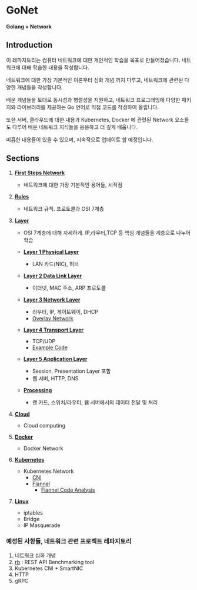 # GoNet
**Golang + Network**

## Introduction
이 레파지토리는 컴퓨터 네트워크에 대한 개인적인 학습을 목표로 만들어졌습니다. 네트워크에 대해 학습한 내용을 작성합니다. 

네트워크에 대한 가장 기본적인 이론부터 심화 개념 까지 다루고, 네트워크에 관련된 다양한 개념들을 작성합니다.

배운 개념들을 토대로 동시성과 병렬성을 지원하고, 네트워크 프로그래밍에 다양한 패키지와 라이브러리를 제공하는 Go 언어로 직접 코드를 작성하여 올립니다.

또한 서버, 클라우드에 대한 내용과 Kubernetes, Docker 에 관련된 Network 요소들도 다루어 배운 네트워크 지식들을 응용하고 더 깊게 배웁니다.

미흡한 내용들이 있을 수 있으며, 지속적으로 업데이트 할 예정입니다.

## Sections

1. [**First Steps Network**](https://github.com/royroyee/gonet/tree/main/01-first-steps-network)
   - 네트워크에 대한 가장 기본적인 용어들, 시작점
2. [**Rules**](https://github.com/royroyee/gonet/tree/main/02-rules)
   - 네트워크 규칙. 프로토콜과 OSI 7계층
3. [**Layer**](https://github.com/royroyee/gonet/tree/main/03-layer)
   - OSI 7계층에 대해 자세하게. IP,라우터,TCP 등 핵심 개념들을 계층으로 나누어 학습
   
   - [**Layer 1 Physical Layer**](https://github.com/royroyee/gonet/tree/main/03-layer/01-physical-layer)
      - LAN 카드(NIC), 허브
     
   - [**Layer 2 Data Link Layer**](https://github.com/royroyee/gonet/tree/main/03-layer/02-data-link-layer)
     - 이더넷, MAC 주소, ARP 프로토콜
     
   - [**Layer 3 Network Layer**](https://github.com/royroyee/gonet/tree/main/03-layer/03-network-layer)
     - 라우터, IP, 게이트웨이, DHCP
     - [Overlay Network](https://github.com/royroyee/gonet/blob/main/03-layer/03-network-layer/Overlay.md)
     
   - [**Layer 4 Transport Layer**](https://github.com/royroyee/gonet/tree/main/03-layer/04-transport-layer)
     - TCP/UDP
     - [Example Code](https://github.com/royroyee/gonet/tree/main/03-layer/04-transport-layer/example)
         
   - [**Layer 5 Application Layer**](https://github.com/royroyee/gonet/tree/main/03-layer/05-application-layer)
     - Session, Presentation Layer 포함
     - 웹 서버, HTTP, DNS
     
   - [**Processing**](https://github.com/royroyee/gonet/tree/main/03-layer/06-processing)
     - 랜 카드, 스위치/라우터, 웹 서버에서의 데이터 전달 및 처리

4. [**Cloud**](https://github.com/royroyee/gonet/tree/main/cloud)
    - Cloud computing 

5. [**Docker**](https://github.com/royroyee/gonet/tree/main/docker)
   - Docker Network

6. [**Kubernetes**](https://github.com/royroyee/gonet/tree/main/kubernetes)
    - Kubernetes Network
      - [CNI](https://github.com/royroyee/gonet/blob/main/kubernetes/cni/README.md)
      - [Flannel](https://github.com/royroyee/gonet/tree/main/kubernetes/flannel)
        - [Flannel Code Analysis](https://github.com/royroyee/gonet/tree/main/kubernetes/flannel/code-analysis)

7. [**Linux**](https://github.com/royroyee/gonet/tree/main/linux)
   - iptables
   - Bridge
   - IP Masquerade


### 예정된 사항들, 네트워크 관련 프로젝트 레파지토리
1. 네트워크 심화 개념
2. [rb](https://github.com/boanlab/rb) : REST API Benchmarking tool 
3. Kubernetes CNI + SmartNIC
4. HTTP
5. gRPC

